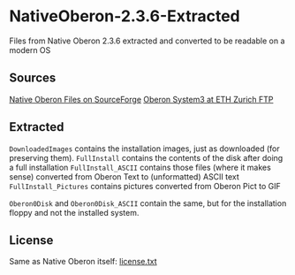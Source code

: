 # NativeOberon-2.3.6-Extracted
Files from Native Oberon 2.3.6 extracted and converted to be readable on a modern OS

## Sources

[Native Oberon Files on SourceForge](https://sourceforge.net/projects/nativeoberon/files/nativeoberon)
[Oberon System3 at ETH Zurich FTP](ftp://ftp.ethoberon.ethz.ch/Oberon/System3/)

## Extracted

`DownloadedImages` contains the installation images, just as downloaded (for preserving them).
`FullInstall` contains the contents of the disk after doing a full installation
`FullInstall_ASCII` contains those files (where it makes sense) converted from Oberon Text to (unformatted) ASCII text
`FullInstall_Pictures` contains pictures converted from Oberon Pict to GIF

`Oberon0Disk` and `Oberon0Disk_ASCII` contain the same, but for the installation floppy and not the installed system.

## License

Same as Native Oberon itself: [license.txt](license.txt)